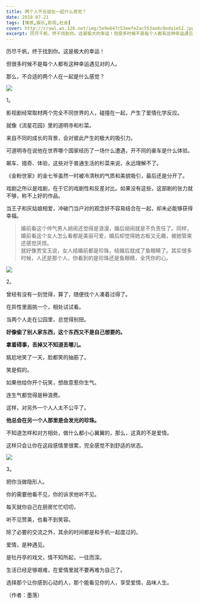 ```yaml
---
title: 两个人不合适在一起什么感觉？
date: 2018-07-21
tags: [情感,娱乐,影视,社会]
cover: http://crawl.ws.126.net/img/5e9e647c53eefe2ac553ae8c0eda1e51.jpg
excerpt: 历尽千帆，终于找到你。这是极大的幸运！但很多时候不是每个人都有这种幸运遇见对的人。那么，不合适的两个人在一起是什么感觉？![](http://crawl.ws.126.net/img/5e9e647c53eefe2ac553ae
---
```

历尽千帆，终于找到你。这是极大的幸运！

但很多时候不是每个人都有这种幸运遇见对的人。

那么，不合适的两个人在一起是什么感觉？

![](http://crawl.ws.126.net/img/5e9e647c53eefe2ac553ae8c0eda1e51.jpg)  

1。

影视剧经常取材两个完全不同世界的人，碰撞在一起，产生了爱情化学反应。

就像《流星花园》里的道明寺和杉菜。

来自不同的成长的背景，会对彼此产生的极大的吸引力。

可道明寺在说他在世界哪个国家经历了一场什么遭遇，开不同的豪车是什么体验。

飙车、猎奇、体验，这些对于普通生活的杉菜来说，永远理解不了。

《金粉世家》的金七爷虽然一时被冷清秋的气质和美貌吸引，最后还是分开了。

戏剧之所以是戏剧，在于它的戏剧性和反差对比。如果没有这些，这部剧的张力就不够，称不上好的作品。

当王子和灰姑娘相爱，冲破门当户对的观念好不容易结合在一起，却未必能够获得幸福。

> 婚前看这个帅气男人胡闹还觉得是浪漫，婚后胡闹就是不负责任了。同样，婚前看这个女人怎么看都是美丽可爱，婚后却觉得她古板又无趣，被她管束还感觉厌烦。  
> 就好像贾宝玉说，女人结婚前都是珍珠，结婚后就成了鱼眼睛了。其实很多时候，人还是那个人，你看到的是珍珠还是鱼眼睛，全凭你的心。  
>

![](http://crawl.ws.126.net/img/2c8c0216a286ce00f29ff4c6f2b0073c.jpg)  

2。

曾经有没有一刻觉得，算了，随便找个人凑着过得了。

在异性里面挑一个，相处试试看。

当两个人走在公园里，总觉得别扭。

**好像偷了别人家东西，这个东西又不是自己想要的。**

**拿着碍事，丢掉又不知道丢哪儿。**

尴尬地笑了一天，脸都笑的抽筋了。

笑是假的。

如果他给你开个玩笑，想故意惹你生气。

连生气都觉得是种浪费。

这样，对另外一个人人太不公平了。

**他总会在另一个人那里是会发光的珍珠。**

不知道怎样和对方相处，做什么都小心翼翼的，那么，这真的不是爱情。

这样只会让你在这段感情里很累，完全感觉不到舒适的状态。

![](http://crawl.ws.126.net/img/ae7bf5a006291338d4571025efa56c8e.jpg)  

3。

把你当做隐形人。

你的需要他看不见，你的诉求他听不见。

每天就你自己在厨房忙忙叨叨，

听不见赞美，也看不到笑容。

除了必要的交流之外，其余的时间都是和手机一起度过的。

爱情，是种遇见。

是牡丹亭的戏文，情不知所起，一往而深。

生活已经足够艰难，在爱情里就不要再难为自己了。

选择那个让你感到心动的人，那个能看见你的人，享受爱情，品味人生。

（作者：墨落）

